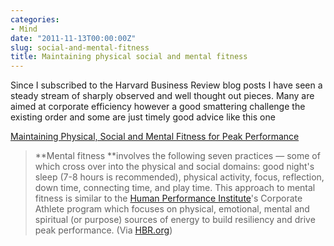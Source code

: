 ```yaml
---
categories:
- Mind
date: "2011-11-13T00:00:00Z"
slug: social-and-mental-fitness
title: Maintaining physical social and mental fitness
---
```

Since I subscribed to the Harvard Business Review blog posts I have seen a steady stream of sharply observed and well thought out pieces. Many are aimed at corporate efficiency however a good smattering challenge the existing order and some are just timely good advice like this one

[Maintaining Physical, Social and Mental Fitness for Peak Performance][harvardbusiness]

> **Mental fitness&#xa0;**involves the following seven practices &#x2014; some of which cross over into the physical and social domains: good night's sleep (7-8 hours is recommended), physical activity, focus, reflection, down time, connecting time, and play time. This approach to mental fitness is similar to the [Human Performance Institute][humanperformanceinstitute]'s Corporate Athlete program which focuses on physical, emotional, mental and spiritual (or purpose) sources of energy to build resiliency and drive peak performance.
(Via [HBR.org][hbr])

[harvardbusiness]: http://feeds.harvardbusiness.org/~r/harvardbusiness/~3/90PSnKFzvFk/maintaining_physical_social_an.html
[hbr]: http://blogs.hbr.org/
[humanperformanceinstitute]: http://www.humanperformanceinstitute.com/
